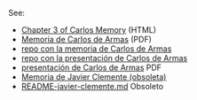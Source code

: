 See:

* [Chapter 3 of Carlos Memory](https://ull-esit-gradoii-tfg.github.io/carlos-armas-tfg/memoria/cap3.html) (HTML)
* <a href="https://github.com/ULL-ESIT-GRADOII-TFG/carlos-armas-tfg/blob/master/memoria/TFG.pdf">Memoria de Carlos de Armas</a> (PDF)
* [repo con la memoria de Carlos de Armas](https://github.com/ULL-ESIT-GRADOII-TFG/carlos-armas-tfg/tree/master/memoria)
* [repo con la presentación de Carlos de Armas](https://github.com/ULL-ESIT-GRADOII-TFG/carlos-armas-tfg/tree/master/presentacion)
* [presentación de Carlos de Armas](https://github.com/ULL-ESIT-GRADOII-TFG/carlos-armas-tfg/blob/master/presentacion/presentacion_tfg.pdf) PDF
* <a href='http://ull-esit-gradoii-tfg.github.io/ghedsh/javier-memoria-tfg/_book/'>Memoria de Javier Clemente (obsoleta)</a>
* [README-javier-clemente.md](README-javier-clemente.md) Obsoleto
